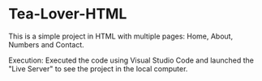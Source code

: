 # Tea-Lover-HTML
This is a simple project in HTML with multiple pages: Home, About, Numbers and Contact.

Execution:
Executed the code using Visual Studio Code and launched the "Live Server" to see the project in the local computer.
